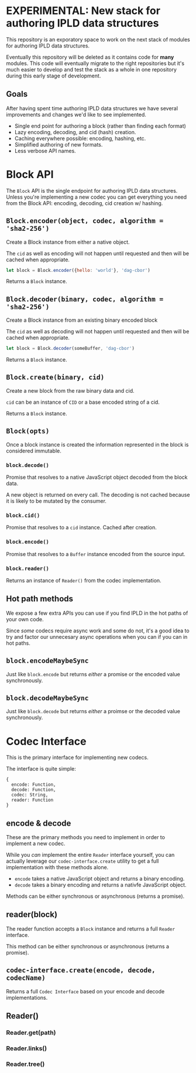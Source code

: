 # EXPERIMENTAL: New stack for authoring IPLD data structures

This repository is an exporatory space to work on the next stack of modules for authoring
IPLD data structures.

Eventually this repository will be deleted as it contains code for **many** modules. This
code will eventually migrate to the right repositories but it's much easier to develop
and test the stack as a whole in one repository during this early stage of development.

## Goals

After having spent time authoring IPLD data structures we have several improvements and
changes we'd like to see implemented.

* Single end point for authoring a block (rather than finding each format)
* Lazy encoding, decoding, and cid (hash) creation.
* Caching everywhere possible: encoding, hashing, etc.
* Simplified authoring of new formats.
* Less verbose API names.

# Block API

The `Block` API is the single endpoint for authoring IPLD data structures. Unless you're
implementing a new codec you can get everything you need from the Block API: encoding, 
decoding, cid creation w/ hashing.

## `Block.encoder(object, codec, algorithm = 'sha2-256')`

Create a Block instance from either a native object.

The `cid` as well as encoding will not happen until requested
and then will be cached when appropriate.

```javascript
let block = Block.encoder({hello: 'world'}, 'dag-cbor')
```

Returns a `Block` instance.

## `Block.decoder(binary, codec, algorithm = 'sha2-256')`

Create a Block instance from an existing binary encoded block

The `cid` as well as decoding will not happen until requested
and then will be cached when appropriate.

```javascript
let block = Block.decoder(someBuffer, 'dag-cbor')
```

Returns a `Block` instance.

## `Block.create(binary, cid)`

Create a new block from the raw binary data and cid.

`cid` can be an instance of `CID` or a base encoded string of a cid.

Returns a `Block` instance.

## `Block(opts)`

Once a block instance is created the information represented in the block is considered
immutable.

### `block.decode()`

Promise that resolves to a native JavaScript object decoded from the block data.

A new object is returned on every call. The decoding is not cached because it is
likely to be mutated by the consumer.

### `block.cid()`

Promise that resolves to a `cid` instance. Cached after creation.

### `block.encode()`

Promise that resolves to a `Buffer` instance encoded from the source input.

### `block.reader()`

Returns an instance of `Reader()` from the codec implementation.

## Hot path methods

We expose a few extra APIs you can use if you find IPLD in the hot paths of your own code.

Since *some* codecs require async work and some do not, it's a good idea to try and factor
our unnecesary async operations when you can if you can in hot paths.

## `block.encodeMaybeSync`

Just like `block.encode` but returns *either* a promise or the encoded value synchronously.

## `block.decodeMaybeSync`

Just like `block.decode` but returns *either* a proimse or the decoded value synchronously.

# Codec Interface

This is the primary interface for implementing new codecs.

The interface is quite simple:

```
{
  encode: Function,
  decode: Function,
  codec: String,
  reader: Function
}
```

## encode & decode

These are the primary methods you need to implement in order to implement a new codec.

While you *can* implement the entire `Reader` interface yourself, you can actually leverage 
our `codec-interface.create` utility to get a full implementation with these methods alone.

* `encode` takes a native JavaScript object and returns a binary encoding.
* `decode` takes a binary encoding and returns a nativfe JavaScript object.

Methods can be either synchronous or asynchronous (returns a promise).

## reader(block)

The reader function accepts a `Block` instance and returns a full `Reader` interface.

This method can be either synchronous or asynchronous (returns a promise).

## `codec-interface.create(encode, decode, codecName)`

Returns a full `Codec Interface` based on your encode and decode implementations.

## Reader()

### Reader.get(path)

### Reader.links()

### Reader.tree()


